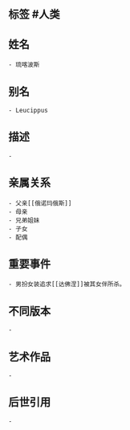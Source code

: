 ## 标签  #人类
## 姓名
	- 琉喀波斯
## 别名
	- Leucippus
## 描述
	-
## 亲属关系
	- 父亲[[俄诺玛俄斯]]
	- 母亲
	- 兄弟姐妹
	- 子女
	- 配偶
## 重要事件
	- 男扮女装追求[[达佛涅]]被其女伴所杀。
## 不同版本
	-
## 艺术作品
	-
## 后世引用
	-

